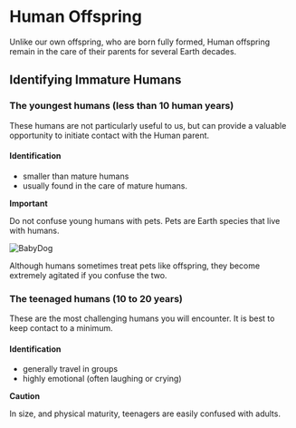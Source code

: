 # Human Offspring

Unlike our own offspring, who are born fully formed, Human offspring remain in the care of their parents for several Earth decades.

## Identifying Immature Humans

### The youngest humans (less than 10 human years)

These humans are not particularly useful to us, but can provide a valuable opportunity to initiate contact with the Human parent.

#### Identification

- smaller than mature humans
- usually found in the care of mature humans. 

**Important**

Do not confuse young humans with pets. Pets are Earth species that live with humans.

![BabyDog](../images/BabyDog.png)

Although humans sometimes treat pets like offspring, they become extremely agitated if you confuse the two.


### The teenaged humans (10 to 20 years)

These are the most challenging humans you will encounter. It is best to keep contact to a minimum.

#### Identification

- generally travel in groups
- highly emotional (often laughing or crying)

**Caution**

In size, and physical maturity, teenagers are easily confused with adults. 
